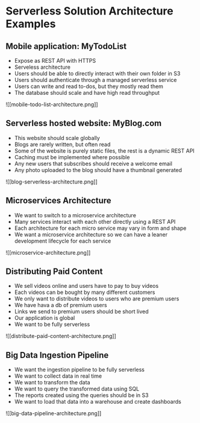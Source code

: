 # Serverless Solution Architecture Examples

## Mobile application: MyTodoList
- Expose as REST API with HTTPS
- Serveless architecture
- Users should be able to directly interact with their own folder in S3
- Users should authenticate through a managed serverless service
- Users can write and read to-dos, but they mostly read them
- The database should scale and have high read throughput

![[mobile-todo-list-architecture.png]]


## Serverless hosted website: MyBlog.com
- This website should scale globally
- Blogs are rarely written, but often read
- Some of the website is purely static files, the rest is a dynamic REST API
- Caching must be implemented where possible
- Any new users that subscribes should receive a welcome email
- Any photo uploaded to the blog should have a thumbnail generated

![[blog-serverless-architecture.png]]


## Microservices Architecture
- We want to switch to a microservice architecture
- Many services interact with each other directly using a REST API
- Each architecture for each micro service may vary in form and shape
- We want a microservice architecture so we can have a leaner development lifecycle for each service

![[microservice-architecture.png]]

## Distributing Paid Content
- We sell videos online and users have to pay to buy videos
- Each videos can be bought by many different customers
- We only want to distribute videos to users who are premium users
- We have hava a db of premium users
- Links we send to premium users should be short lived
- Our application is global
- We want to be fully serverless

![[distribute-paid-content-architecture.png]]


## Big Data Ingestion Pipeline
- We want the ingestion pipeline to be fully serverless
- We want to collect data in real time 
- We want to transform the data
- We want to query the transformed data using SQL
- The reports created using the queries should be in S3
- We want to load that data into a warehouse and create dashboards

![[big-data-pipeline-architecture.png]]
